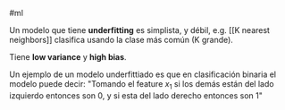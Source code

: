 #ml 

Un modelo que tiene **underfitting** es simplista, y débil, e.g. [[K nearest neighbors]] clasifica usando la clase más común (K grande). 

Tiene **low variance** y **high bias**. 

Un ejemplo de un modelo underfittiado es que en clasificación binaria el modelo puede decir: "Tomando el feature $x_1$ si los demás están del lado izquierdo entonces son 0, y si esta del lado derecho entonces son 1"



